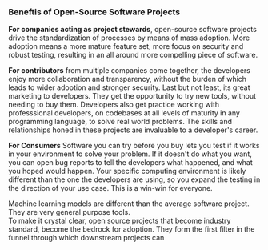 ### Beneftis of Open-Source Software Projects

**For companies acting as project stewards**, open-source software projects drive the standardization of processes by means of mass adoption. More adoption means a more mature feature set, more focus on security and robust testing, resulting in an all around more compelling piece of software.

**For contributors** from multiple companies come together, the developers enjoy more collaboration and transparency, without the burden of  which leads to wider adoption and stronger security. Last but not least, its great marketing to developers. They get the opportunity to try new tools, without needing to buy them. Developers also get practice working with professsional developers, on codebases at all levels of maturity in any programming language, to solve real world problems. The skills and relationships honed in these projects are invaluable to a developer's career.

**For Consumers**
Software you can try before you buy lets you test if it works in your environment to solve your problem. If it doesn't do what you want, you can open bug reports to tell the developers what happened, and what you hoped would happen. Your specific computing environment is likely different than the one the developers are using, so you expand the testing in the direction of your use case. This is a win-win for everyone.

Machine learning models are different than the average software project. They are very general purpose tools.  
To make it crystal clear, open source projects that become industry standard, become the bedrock for adoption. They form the first filter in the funnel through which downstream projects can 
